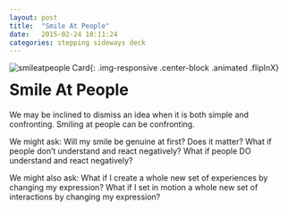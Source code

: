 ```yaml
---
layout: post
title:  "Smile At People"
date:   2015-02-24 10:11:24
categories: stepping sideways deck
---
```

![smileatpeople Card](https://github.com/steppingsideways/steppingsideways.github.io/blob/master/images/Smile_at_people.png?raw=true){: .img-responsive .center-block .animated .flipInX}


<div class="row">
	<div class="animated fadeIn col-md-12">
		<h1 style="margin-top:0px;">Smile At People</h1>
		<p>We may be inclined to dismiss an idea when it is both simple and confronting. Smiling at people can be confronting.</p>

<p>We might ask:
Will my smile be genuine at first? Does it
matter?
What if people don’t understand and react
negatively?
What if people DO understand and react
negatively?
</p>
<p>
We might also ask:
What if I create a whole new set of experiences
by changing my expression?
What if I set in motion a whole new set of
interactions by changing my expression?
</p>
	</div>
</div>